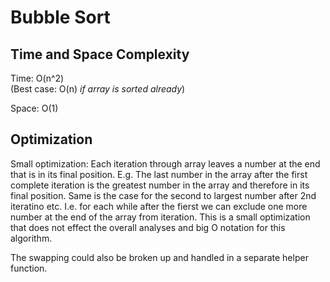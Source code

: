 # Bubble Sort
## Time and Space Complexity
Time: O(n^2)<br />
(Best case: O(n)
*if array is sorted already*)

Space: O(1)<br />

## Optimization
Small optimization:
Each iteration through array leaves a number at the end that is in its final position. E.g. The last number in the array after the first complete iteration is the greatest number in the array and therefore in its final position. Same is the case for the second to largest number after 2nd iteratino etc.
I.e. for each while after the fierst we can exclude one more number at the end of the array from iteration.
This is a small optimization that does not effect the overall analyses and big O notation for this algorithm.

The swapping could also be broken up and handled in a separate helper function.
